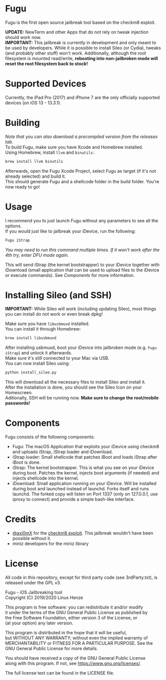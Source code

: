 # Fugu
Fugu is the first open source jailbreak tool based on the checkm8 exploit.  
  
__UPDATE:__ NewTerm and other Apps that do not rely on tweak injection should work now.  
__IMPORTANT:__ This jailbreak is currently in development and only meant to be used by developers. While it is possible to install Sileo (or Cydia), tweaks (and probably other stuff) won't work. Additionally, although the root filesystem is mounted read/write, __rebooting into non-jailbroken mode will reset the root filesystem back to stock!__

# Supported Devices
Currently, the iPad Pro (2017) and iPhone 7 are the only officially supported devices (on iOS 13 - 13.3.1).  

# Building
_Note that you can also download a precompiled version from the releases tab._  
To build Fugu, make sure you have Xcode and Homebrew installed.  
Using Homebrew, install `llvm` and `binutils`:
```bash
brew install llvm binutils
```
Afterwards, open the Fugu Xcode Project, select Fugu as target (if it's not already selected) and build it.  
This should generate Fugu and a shellcode folder in the build folder. You're now ready to go!

# Usage
I recommend you to just launch Fugu without any parameters to see all the options.  
If you would just like to jailbreak your iDevice, run the following:
```bash
Fugu iStrap
```
_You may need to run this command multiple times. If it won't work after the 4th try, enter DFU mode again._  

This will send iStrap (the kernel bootstrapper) to your iDevice together with iDownload (small application that can be used to upload files to the iDevice or execute commands). See _Components_ for more information.

# Installing Sileo (and SSH)
__IMPORTANT:__ While Sileo will work (including updating Sileo), most things you can install do not work or even break dpkg!  

Make sure you have `libusbmuxd` installed.  
You can install it through Homebrew:
```bash
brew install libusbmuxd
```
After installing usbmuxd, boot your iDevice into jailbroken mode (e.g. `Fugu iStrap`) and unlock it afterwards.  
Make sure it's still connected to your Mac via USB.  
You can now install Sileo using:
```bash
python install_sileo.py
```
This will download all the necessary files to install Sileo and install it.  
After the installation is done, you should see the Sileo Icon on your Homescreen.  
Aditionally, SSH will be running now. __Make sure to change the root/mobile passwords!__

# Components
Fugu consists of the following components:
* Fugu: The macOS Application that exploits your iDevice using checkm8 and uploads iStrap, iStrap loader and iDownload.
* iStrap loader: Small shellcode that patches iBoot and loads iStrap after iBoot is done.
* iStrap: The kernel bootstrapper. This is what you see on your iDevice during boot. Patches the kernel, injects boot arguments (if needed) and injects shellcode into the kernel.
* iDownload: Small application running on your iDevice. Will be installed during boot and launched instead of launchd. Forks itself and runs launchd. The forked copy will listen on Port 1337 (only on 127.0.0.1, use iproxy to connect) and provide a simple bash-like interface.

# Credits
* [@axi0mX](https://twitter.com/axi0mx) for the [checkm8 exploit](https://github.com/axi0mX/ipwndfu). This jailbreak wouldn't have been possible without it.
* miniz developers for the miniz library

# License
All code in this repository, except for third party code (see 3rdParty.txt), is released under the GPL v3.  

Fugu - iOS Jailbreaking tool  
Copyright (C) 2019/2020 Linus Henze  

This program is free software: you can redistribute it and/or modify  
it under the terms of the GNU General Public License as published by  
the Free Software Foundation, either version 3 of the License, or  
(at your option) any later version.  

This program is distributed in the hope that it will be useful,  
but WITHOUT ANY WARRANTY; without even the implied warranty of  
MERCHANTABILITY or FITNESS FOR A PARTICULAR PURPOSE.  See the  
GNU General Public License for more details.  

You should have received a copy of the GNU General Public License  
along with this program.  If not, see <https://www.gnu.org/licenses/>.  

The full license text can be found in the LICENSE file.
